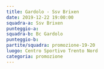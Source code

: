 ```yaml
---
title: Gardolo - Ssv Brixen
date: 2019-12-22 19:00:00
squadra-a: Ssv Brixen
punteggio-a: 
squadra-b: Bc Gardolo
punteggio-b: 
partite/squadra: promozione-19-20
luogo: Centro Sportivo Trento Nord
categoria: promozione
---
```

